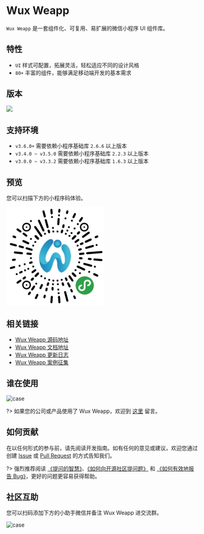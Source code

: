 # Wux Weapp

`Wux Weapp` 是一套组件化、可复用、易扩展的微信小程序 UI 组件库。

## 特性

- `UI` 样式可配置，拓展灵活，轻松适应不同的设计风格
- `80+` 丰富的组件，能够满足移动端开发的基本需求

## 版本

<a href="https://www.npmjs.com/package/wux-weapp" target="_blank">
    <img src='https://img.shields.io/npm/v/wux-weapp.svg' />
</a>

## 支持环境

- `v3.6.0+` 需要依赖小程序基础库 `2.6.6` 以上版本
- `v3.4.0 ~ v3.5.0` 需要依赖小程序基础库 `2.2.3` 以上版本
- `v3.0.0 ~ v3.3.2` 需要依赖小程序基础库 `1.6.3` 以上版本

## 预览

您可以扫描下方的小程序码体验。

![logo](_images/qrcode.jpg)

## 相关链接

- [Wux Weapp 源码地址](https://github.com/wux-weapp/wux-weapp/)
- [Wux Weapp 文档地址](https://wux-weapp.github.io/wux-weapp-docs/)
- [Wux Weapp 更新日志](https://wux-weapp.github.io/wux-weapp-docs/#/changelog)
- [Wux Weapp 案例征集](https://github.com/wux-weapp/wux-weapp/issues/123)

## 谁在使用

![case](https://cdn.skyvow.cn/cases.png)

?> 如果您的公司或产品使用了 Wux Weapp，欢迎到 [这里](https://github.com/wux-weapp/wux-weapp/issues/123) 留言。

## 如何贡献

在以任何形式的参与前，请先阅读开发指南。如有任何的意见或建议，欢迎您通过创建 [Issue](https://github.com/wux-weapp/wux-weapp/issues) 或 [Pull Request](https://github.com/wux-weapp/wux-weapp/pulls) 的方式告知我们。

?> 强烈推荐阅读 [《提问的智慧》](https://github.com/ryanhanwu/How-To-Ask-Questions-The-Smart-Way)、[《如何向开源社区提问题》](https://github.com/seajs/seajs/issues/545) 和 [《如何有效地报告 Bug》](http://www.chiark.greenend.org.uk/~sgtatham/bugs-cn.html)，更好的问题更容易获得帮助。

## 社区互助

您可以扫码添加下方的小助手微信并备注 Wux Weapp 进交流群。

![case](https://cdn.skyvow.cn/wechat.png ':size=256')